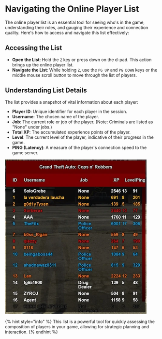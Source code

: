 # Navigating the Online Player List

The online player list is an essential tool for seeing who's in the game, understanding their roles, and gauging their experience and connection quality. Here's how to access and navigate this list effectively:

## Accessing the List

- **Open the List**: Hold the `Z` key or press down on the d-pad. This action brings up the online player list.
- **Navigate the List**: While holding `Z`, use the `PG UP` and `PG DOWN` keys or the middle mouse scroll button to move through the list of players.

## Understanding List Details

The list provides a snapshot of vital information about each player:

- **Player ID**: Unique identifier for each player in the session.
- **Username**: The chosen name of the player.
- **Job**: The current role or job of the player. (Note: Criminals are listed as "None" under jobs.)
- **Total XP**: The accumulated experience points of the player.
- **Level**: The current level of the player, indicative of their progress in the game.
- **PING (Latency)**: A measure of the player's connection speed to the game server.

![Online Player List Example](../.gitbook/assets/image%20(7).png)

{% hint style="info" %}
This list is a powerful tool for quickly assessing the composition of players in your game, allowing for strategic planning and interaction.
{% endhint %}

